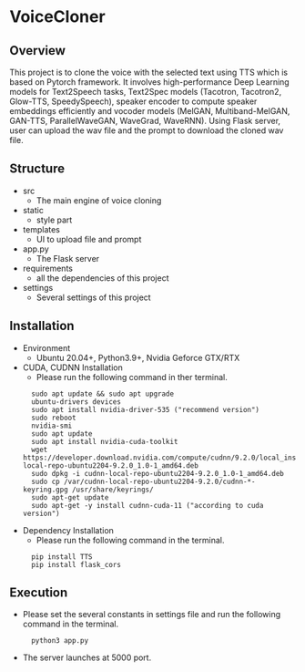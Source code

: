 # VoiceCloner

## Overview
This project is to clone the voice with the selected text using TTS which is based on Pytorch framework.
It involves high-performance Deep Learning models for Text2Speech tasks, Text2Spec models (Tacotron, Tacotron2, 
Glow-TTS, SpeedySpeech), speaker encoder to compute speaker embeddings efficiently and 
vocoder models (MelGAN, Multiband-MelGAN, GAN-TTS, ParallelWaveGAN, WaveGrad, WaveRNN).
Using Flask server, user can upload the wav file and the prompt to download the cloned wav file.

## Structure
- src
    * The main engine of voice cloning
- static
    * style part
- templates
    * UI to upload file and prompt
- app.py
    * The Flask server
- requirements
    * all the dependencies of this project
- settings
    * Several settings of this project

## Installation
- Environment
    * Ubuntu 20.04+, Python3.9+, Nvidia Geforce GTX/RTX
- CUDA, CUDNN Installation
    * Please run the following command in ther terminal.
  ```
    sudo apt update && sudo apt upgrade
    ubuntu-drivers devices
    sudo apt install nvidia-driver-535 ("recommend version")
    sudo reboot
    nvidia-smi
    sudo apt update
    sudo apt install nvidia-cuda-toolkit
    wget https://developer.download.nvidia.com/compute/cudnn/9.2.0/local_installers/cudnn-local-repo-ubuntu2204-9.2.0_1.0-1_amd64.deb
    sudo dpkg -i cudnn-local-repo-ubuntu2204-9.2.0_1.0-1_amd64.deb
    sudo cp /var/cudnn-local-repo-ubuntu2204-9.2.0/cudnn-*-keyring.gpg /usr/share/keyrings/
    sudo apt-get update
    sudo apt-get -y install cudnn-cuda-11 ("according to cuda version") 
  ```
- Dependency Installation
    * Please run the following command in the terminal.
    ```
      pip install TTS
      pip install flask_cors
  ```
  
## Execution
- Please set the several constants in settings file and run the following command in the terminal.
  ```
    python3 app.py
  ```
- The server launches at 5000 port.
